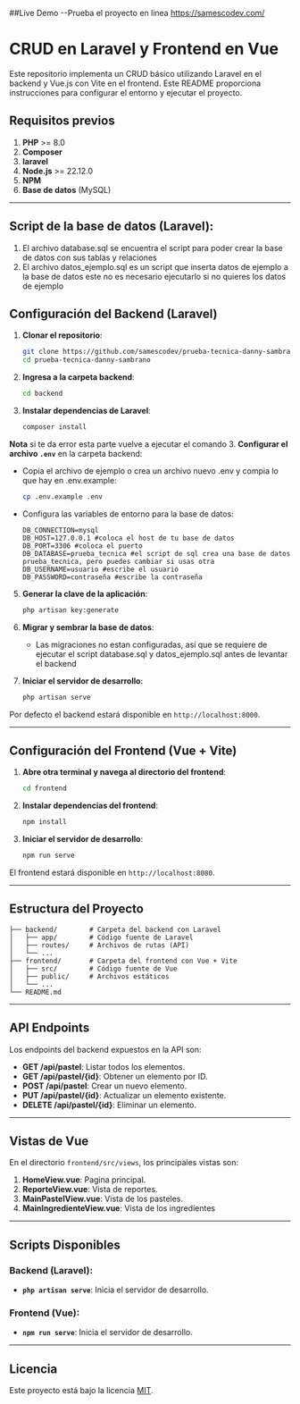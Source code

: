 ##Live Demo
--Prueba el proyecto en linea
https://samescodev.com/

# CRUD en Laravel y Frontend en Vue

Este repositorio implementa un CRUD básico utilizando Laravel en el backend y Vue.js con Vite en el frontend. Este README proporciona instrucciones para configurar el entorno y ejecutar el proyecto.

## Requisitos previos

1. **PHP** >= 8.0
2. **Composer**
3. **laravel**
4. **Node.js** >= 22.12.0
5. **NPM**
6. **Base de datos** (MySQL)

---

## Script de la base de datos (Laravel):
1. El archivo database.sql se encuentra el script para poder crear la base de datos con sus tablas y relaciones
2. El archivo datos_ejemplo.sql es un script que inserta datos de ejemplo a la base de datos este no es necesario ejecutarlo si no quieres los datos de ejemplo
## Configuración del Backend (Laravel)

1. **Clonar el repositorio**:
   ```bash
   git clone https://github.com/samescodev/prueba-tecnica-danny-sambrano.git
   cd prueba-tecnica-danny-sambrano
   ```
1. **Ingresa a la carpeta backend**:
   ```bash
   cd backend
   ```
2. **Instalar dependencias de Laravel**:
   ```bash
   composer install
   ```
 **Nota** si te da error esta parte vuelve a ejecutar el comando
3. **Configurar el archivo `.env`** en la carpeta backend:
   - Copia el archivo de ejemplo o crea un archivo nuevo .env y compia lo que hay en .env.example:
     ```bash
     cp .env.example .env
     ```
   - Configura las variables de entorno para la base de datos:
     ```env
     DB_CONNECTION=mysql
     DB_HOST=127.0.0.1 #coloca el host de tu base de datos
     DB_PORT=3306 #coloca el puerto
     DB_DATABASE=prueba_tecnica #el script de sql crea una base de datos prueba_tecnica, pero puedes cambiar si usas otra
     DB_USERNAME=usuario #escribe el usuario
     DB_PASSWORD=contraseña #escribe la contraseña
     ```

5. **Generar la clave de la aplicación**:
   ```bash
   php artisan key:generate
   ```

6. **Migrar y sembrar la base de datos**:
   - Las migraciones no estan configuradas, así que se requiere de ejecutar el script database.sql y datos_ejemplo.sql antes de levantar el backend

7. **Iniciar el servidor de desarrollo**:
   ```bash
   php artisan serve
   ```

Por defecto el backend estará disponible en `http://localhost:8000`.

---

## Configuración del Frontend (Vue + Vite)

1. **Abre otra terminal y navega al directorio del frontend**:
   ```bash
   cd frontend
   ```

2. **Instalar dependencias del frontend**:
   ```bash
   npm install
   ```

3. **Iniciar el servidor de desarrollo**:
   ```bash
   npm run serve
   ```

El frontend estará disponible en `http://localhost:8080`.

---

## Estructura del Proyecto

```
├── backend/        # Carpeta del backend con Laravel
│   ├── app/        # Código fuente de Laravel
│   ├── routes/     # Archivos de rutas (API)
│   └── ...
├── frontend/       # Carpeta del frontend con Vue + Vite
│   ├── src/        # Código fuente de Vue
│   ├── public/     # Archivos estáticos
│   └── ...
└── README.md
```

---

## API Endpoints

Los endpoints del backend expuestos en la API son:

- **GET /api/pastel**: Listar todos los elementos.
- **GET /api/pastel/{id}**: Obtener un elemento por ID.
- **POST /api/pastel**: Crear un nuevo elemento.
- **PUT /api/pastel/{id}**: Actualizar un elemento existente.
- **DELETE /api/pastel/{id}**: Eliminar un elemento.

---

## Vistas de Vue

En el directorio `frontend/src/views`, los principales vistas son:

1. **HomeView.vue**: Pagina principal.
2. **ReporteView.vue**: Vista de reportes.
3. **MainPastelView.vue**: Vista de los pasteles.
4. **MainIngredienteView.vue**: Vista de los ingredientes

---

## Scripts Disponibles

### Backend (Laravel):

- **`php artisan serve`**: Inicia el servidor de desarrollo.

### Frontend (Vue):

- **`npm run serve`**: Inicia el servidor de desarrollo.

---


## Licencia

Este proyecto está bajo la licencia [MIT](LICENSE).


